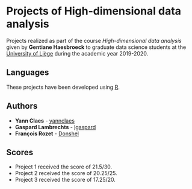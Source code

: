 # Projects of High-dimensional data analysis

Projects realized as part of the course *High-dimensional data analysis* given by **Gentiane Haesbroeck** to graduate data science students at the [University of Liège](https://www.uliege.be/) during the academic year 2019-2020.

## Languages

These projects have been developed using [R](https://www.r-project.org/).

## Authors

* **Yann Claes** - [yannclaes](https://github.com/yannclaes)
* **Gaspard Lambrechts** - [lgaspard](https://github.com/lgaspard)
* **François Rozet** - [Donshel](https://github.com/Donshel)

## Scores

* Project 1 received the score of 21.5/30.
* Project 2 received the score of 20.25/25.
* Project 3 received the score of 17.25/20.
